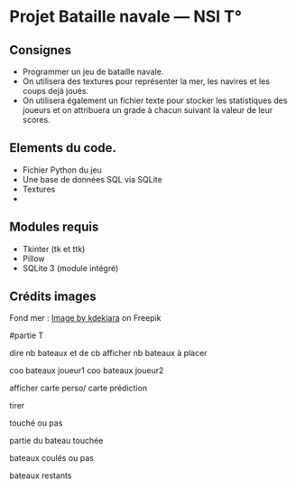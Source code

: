 # Projet Bataille navale — NSI T°

## Consignes

- Programmer un jeu de bataille navale.
- On utilisera des textures pour représenter la mer, les navires et les coups dejà joués.
- On utilisera également un fichier texte pour stocker les statistiques des joueurs et on attribuera un grade à chacun suivant la valeur de leur scores.

## Elements du code.
- Fichier Python du jeu
- Une base de données SQL via SQLite
- Textures
- 

## Modules requis
- Tkinter (tk et ttk)
- Pillow
- SQLite 3 (module intégré) 

## Crédits images 
Fond mer : <a href="https://www.freepik.com/free-photo/background-sea-water_4433046.htm#query=ocean%20texture&position=4&from_view=keyword&track=ais&uuid=531d7c86-377e-43e9-a98e-0c378f0d8e39">Image by kdekiara</a> on Freepik


#partie T

dire nb bateaux et de cb 
afficher nb bateaux à placer 

coo bateaux joueur1
coo bateaux joueur2

afficher carte perso/ carte prédiction

tirer 

touché ou pas

partie du bateau touchée 

bateaux coulés ou pas

bateaux restants




